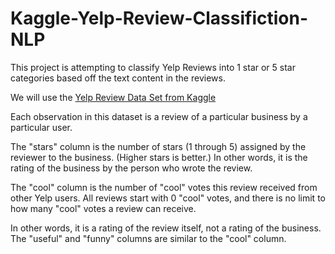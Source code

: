 # Kaggle-Yelp-Review-Classifiction-NLP
This project is attempting to classify Yelp Reviews into 1 star or 5 star categories based off the text content in the reviews.

We will use the [Yelp Review Data Set from Kaggle](https://www.kaggle.com/c/yelp-recsys-2013)

Each observation in this dataset is a review of a particular business by a particular user.

The "stars" column is the number of stars (1 through 5) assigned by the reviewer to the business. (Higher stars is better.) In other words, it is the rating of the business by the person who wrote the review.

The "cool" column is the number of "cool" votes this review received from other Yelp users.
All reviews start with 0 "cool" votes, and there is no limit to how many "cool" votes a review can receive. 

In other words, it is a rating of the review itself, not a rating of the business.
The "useful" and "funny" columns are similar to the "cool" column.
